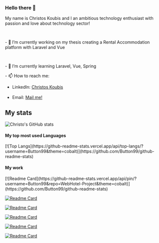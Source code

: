 ### Hello there 👋

<p>My name is Christos Koubis and I an ambitious technology enthusiast with passion and love about technology sector!</p>
<br />
<p> - 🔭 I’m currently working on my thesis creating a Rental Accommodation platform with Laravel and Vue </p>
<br />
<p> - 🌱 I’m currently learning Laravel, Vue, Spring </p>
<p> - 📫 How to reach me: <br />
 <ul>
  <li>
     LinkedIn: <a href="www.linkedin.com/in/christos-koubis-9785811a8">Christos Koubis</a>
  </li>
  <br />
  <li>
     Email: <a href="mailto:christoskoubis@yahoo.com">Mail me!</a>
  </li>
 </ul>
</p>

<h2> My stats </h2>

![Christo's GitHub stats](https://github-readme-stats.vercel.app/api?username=Button99&show_icons=true&theme=cobalt)

<h4> My top most used Languages </h4>
[![Top Langs](https://github-readme-stats.vercel.app/api/top-langs/?username=Button99&theme=cobalt)](https://github.com/Button99/github-readme-stats)

<h4> My work </h4>
<p>
  [![Readme Card](https://github-readme-stats.vercel.app/api/pin/?username=Button99&repo=WebHotel-Project&theme=cobalt)](https://github.com/Button99/github-readme-stats)

  [![Readme Card](https://github-readme-stats.vercel.app/api/pin/?username=Button99&repo=Algorithms&theme=cobalt)](https://github.com/Button99/github-readme-stats)

  [![Readme Card](https://github-readme-stats.vercel.app/api/pin/?username=Button99&repo=Speaky&theme=cobalt)](https://github.com/Button99/github-readme-stats)

  [![Readme Card](https://github-readme-stats.vercel.app/api/pin/?username=Button99&repo=Discord-Bot&theme=cobalt)](https://github.com/Button99/github-readme-stats)

  [![Readme Card](https://github-readme-stats.vercel.app/api/pin/?username=Button99&repo=WP-Project&theme=cobalt)](https://github.com/Button99/github-readme-stats)

  [![Readme Card](https://github-readme-stats.vercel.app/api/pin/?username=Button99&repo=Simple-API&theme=cobalt)](https://github.com/Button99/github-readme-stats)
</p>

